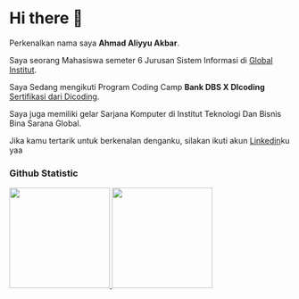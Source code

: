 # Hi there 👋 
Perkenalkan nama saya **Ahmad Aliyyu Akbar**.<br>

Saya seorang Mahasiswa semeter 6 Jurusan Sistem Informasi di [Global Institut](https://global.ac.id/).<br>

Saya Sedang mengikuti Program Coding Camp **Bank DBS X DIcoding** [Sertifikasi dari Dicoding](https://www.dicoding.com/certificates/N9ZO9OG4DXG5).<br>

Saya juga memiliki gelar Sarjana Komputer di Institut Teknologi Dan Bisnis Bina Sarana Global.<br>

Jika kamu tertarik untuk berkenalan denganku, silakan ikuti akun [Linkedin](www.linkedin.com/in/ahmad-aliyyu-akbar-b271a8328)ku yaa

### Github Statistic
<p align="left">
<a href="https://github.com/ahmadaliyyu">
  <img height="180em" src="https://github-readme-stats-eight-theta.vercel.app/api?username=penuliscode&show_icons=true&theme=algolia&include_all_commits=true&count_private=true"/>
  <img height="180em" src="https://github-readme-stats-eight-theta.vercel.app/api/top-langs/?username=ahmadaliyyu&layout=compact&theme=algolia"/>
</a>
</p>
